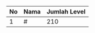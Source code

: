 | No | Nama            | Jumlah Level |
|----|-----------------|--------------|
| 1  | #    |    210        |
